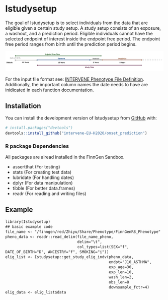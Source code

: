 # Istudysetup

<!-- badges: start -->
<!-- badges: end -->

The goal of Istudysetup is to select individuals from the data that are eligible given a certain study setup.
A study setup consists of an exposure, a washout, and a prediction period. Eligible individuals cannot have the selected endpoint of interest inside the endpoint free period. The endpoint free period ranges from birth until the prediction period begins.

![Study Setup](https://github.com/intervene-EU-H2020/onset_prediction/blob/main/Istudysetup/man/Stuy_setup_schema.png)

For the input file format see: [INTERVENE Phenotype File Definition](https://docs.google.com/document/d/1GbZszpPeyf-hyb0V_YDx828YbM7woh8OBJhvzkEwo2g/edit). Additionally, the important column names the date needs to have are inidicated in each function documentation.

## Installation

You can install the development version of Istudysetup from [GitHub](https://github.com/) with:

``` r
# install.packages("devtools")
devtools::install_github("intervene-EU-H2020/onset_prediction")
```
### R package Dependencies
 All packages are alread installed in the FinnGen Sandbox.
 
- assertthat (For testing)
- stats (For creating test data)
- lubridate (For handling dates)
- dplyr (For data manipulation)
- tibble (For better data.frames)
- readr (For reading and writing files)

## Example

```{r example}
library(Istudysetup)
## basic example code
file_name <- "/finngen/red/Zhiyu/Share/Phenotype/FinnGenR8_Phenotype"
pheno_data <- readr::read_delim(file_name_pheno,
                                delim="\t",
                                col_types=list(SEX="f", DATE_OF_BIRTH="D", ANCESTRY="f", SMOKING="i"))
elig_list <- Istudysetup::get_study_elig_indv(pheno_data,
                                              endpt="J10_ASTHMA",
                                              exp_age=30,
                                              exp_len=10,
                                              wash_len=2,
                                              obs_len=8
                                              downsample_fctr=4)
elig_data <- elig_list$data
```